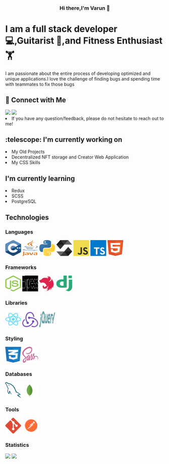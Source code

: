 <h3 align=center>Hi there,I'm <b style={color:red}>Varun</b> 👋 </h3>
<h1>I am a full stack developer 💻,Guitarist 🎸,and Fitness Enthusiast 🏋️</h1>
<p>I am passionate about the entire process of developing optimized and unique applications.I love the challenge of finding bugs and spending time with teammates to fix those bugs</p>
<h2> 🤝 Connect with Me</h2>
<a href="https://www.linkedin.com/in/varun-koranne-657592209/"><img src="https://img.shields.io/badge/LinkedIn-0077B5?style=for-the-badge&logo=linkedin&logoColor=white"/></a>
<a href="https://www.instagram.com/varun_aka_dhruv/"><img src="https://img.shields.io/badge/Instagram-E4405F?style=for-the-badge&logo=instagram&logoColor=white"/></a>
<li>If you have any question/feedback, please do not hesitate to reach out to me!</li>
<h2> :telescope: I'm currently working on </h2>
<li>My Old Projects</li>
<li>Decentralized NFT storage and Creator Web Application</li>
<li>My CSS Skills</li>
<h2>I'm currently learning</h2>
<li>Redux</li>
<li>SCSS</li>
<li>PostgreSQL</li>
<h2>Technologies</h2>
<h3>Languages</h3>
<p float="left">
<img alt="C++" style="width:50px;height:50px" src ="https://github.com/Varun-Dhruv/Varun-Dhruv/blob/main/Icons/c.svg"/>
<img alt="Java" style="width:50px;height:50px" src ="https://github.com/Varun-Dhruv/Varun-Dhruv/blob/main/Icons/java-4.svg"/>
<img alt="Python" style="width:50px;height:50px" src ="https://github.com/Varun-Dhruv/Varun-Dhruv/blob/main/Icons/python-5.svg"/>
<img alt="Solidity" style="width:50px;height:50px" src ="https://github.com/Varun-Dhruv/Varun-Dhruv/blob/main/Icons/solidity.svg"/>
<img alt="JavaScript" style="width:50px;height:50px" src ="https://github.com/Varun-Dhruv/Varun-Dhruv/blob/main/Icons/logo-javascript.svg"/>
<img alt="TypeScript" style="width:50px;height:50px" src ="https://github.com/Varun-Dhruv/Varun-Dhruv/blob/main/Icons/typescript.svg"/>
<img alt="HTML5" style="width:50px;height:50px" src ="https://github.com/Varun-Dhruv/Varun-Dhruv/blob/main/Icons/html-1.svg"/>
 </p>
<h3>Frameworks</h3>
<p float="left">
<img alt="NodeJS" style="width:50px;height:50px" src ="https://github.com/Varun-Dhruv/Varun-Dhruv/blob/main/Icons/nodejs-icon.svg"/>
<img alt="ExpressJS" style="filter:invert(100%); width:50px;height:50px" src ="https://github.com/Varun-Dhruv/Varun-Dhruv/blob/main/Icons/express-109.svg"/>
<img alt="NestJs" style="width:50px;height:50px" src ="https://github.com/Varun-Dhruv/Varun-Dhruv/blob/main/Icons/nestjs.svg"/>
<img alt="Django" style="width:50px;height:50px" src ="https://github.com/Varun-Dhruv/Varun-Dhruv/blob/main/Icons/django.svg"/>
</p>
<h3>Libraries</h3>
<p float="left">
 <img alt="React" style="width:50px;height:50px" src ="https://github.com/Varun-Dhruv/Varun-Dhruv/blob/main/Icons/react-2.svg"/>
 <img alt="Redux" style="width:50px;height:50px margin-right:4px;" src ="https://github.com/Varun-Dhruv/Varun-Dhruv/blob/main/Icons/redux.svg"/>
   <img alt="Jquery" style="width:50px;height:50px" src ="https://github.com/Varun-Dhruv/Varun-Dhruv/blob/main/Icons/jquery-2.svg"/>
</p>
<h3>Styling</h3>
<p float="left">
   <img alt="CSS3" style="width:50px;height:50px" src ="https://github.com/Varun-Dhruv/Varun-Dhruv/blob/main/Icons/css-3.svg"/>
  <img alt="SCSS" style="width:50px;height:50px" src ="https://github.com/Varun-Dhruv/Varun-Dhruv/blob/main/Icons/sass-1.svg"/>
</p>
<h3>Databases</h3>
<p float="left">
  <img alt="MySQL" style="width:50px;height:50px" src ="https://github.com/Varun-Dhruv/Varun-Dhruv/blob/main/Icons/mysql-6.svg"/>
  <img alt="MongoDB" style="width:50px;height:50px" src ="https://github.com/Varun-Dhruv/Varun-Dhruv/blob/main/Icons/mongodb-icon-1.svg"/>
 </p>
<h3>Tools</h3>
<p float="left">
  <img alt="Git" style="width:50px;height:50px" src ="https://github.com/Varun-Dhruv/Varun-Dhruv/blob/main/Icons/git-icon.svg"/>
  <img alt="Postman" style="width:50px;height:50px" src ="https://github.com/Varun-Dhruv/Varun-Dhruv/blob/main/Icons/postman.svg"/>
</p>
<h3>Statistics</h3>
<img src="https://github-readme-stats.vercel.app/api?username=Varun-Dhruv&show_icons=true&theme=dracula)"/>
<img src="https://github-readme-stats.vercel.app/api/top-langs/?username=Varun-Dhruv&layout=compact"/>
